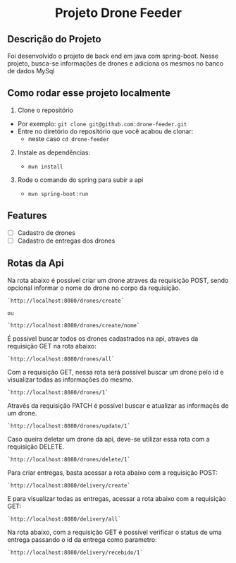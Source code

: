 <h1 align="center">Projeto Drone Feeder</h1>

## Descrição do Projeto
<p>Foi desenvolvido o projeto de back end em java com spring-boot. Nesse projeto, busca-se informações de drones e adiciona os mesmos no banco de dados MySql</p>

## Como rodar esse projeto localmente
1. Clone o repositório
  * Por exemplo: `git clone git@github.com:drone-feeder.git`
  * Entre no diretório do repositório que você acabou de clonar:
    * neste caso `cd drone-feeder`

2. Instale as dependências:
    * `mvn install`

3. Rode o comando do spring para subir a api
    * `mvn spring-boot:run`

## Features

  - [ ] Cadastro de drones
  - [ ] Cadastro de entregas dos drones

## Rotas da Api

  <p>Na rota abaixo é possivel criar um drone atraves da requisição POST, sendo opcional informar o nome do drone no corpo da requisição.</p>

    `http://localhost:8080/drones/create`

    ou

    `http://localhost:8080/drones/create/nome`

  É possível buscar todos os drones cadastrados na api, atraves da requisição GET na rota abaixo:
  
    `http://localhost:8080/drones/all`

  Com a requisição GET, nessa rota será possivel buscar um drone pelo id e visualizar todas as informações do mesmo.
    
    `http://localhost:8080/drones/1`

  Atravès da requisição PATCH é possível buscar e atualizar as informaçẽs de um drone.
    
    `http://localhost:8080/drones/update/1`

  Caso queira deletar um drone da api, deve-se utilizar essa rota com a requisição DELETE.
    
    `http://localhost:8080/drones/delete/1`

  Para criar entregas, basta acessar a rota abaixo com a requisição POST:

    `http://localhost:8080/delivery/create`

  E para visualizar todas as entregas, acessar a rota abaixo com a requisição GET:

    `http://localhost:8080/delivery/all`

  Na rota abaixo, com a requisição GET é possivel verificar o status de uma entrega passando o id da entrega como parametro:

    `http://localhost:8080/delivery/recebido/1`
